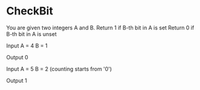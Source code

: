 # CheckBit

You are given two integers A and B. Return 1 if B-th bit in A is set Return 0 if B-th bit in A is unset

Input A = 4 B = 1

Output 0

Input A = 5 B = 2 (counting starts from '0')

Output 1


